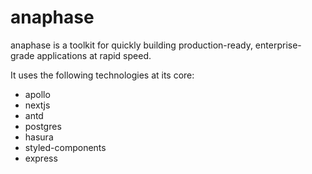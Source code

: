 # anaphase

anaphase is a toolkit for quickly building production-ready, enterprise-grade applications at rapid speed.

It uses the following technologies at its core:

- apollo
- nextjs
- antd
- postgres
- hasura
- styled-components
- express
